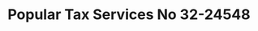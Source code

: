 ---
f_zip-code: 92243
f_state-code: CA
title: Popular Tax Services No 32-24548
f_phone: 760-336-3110
f_city-only: El Centro
f_address: 200 North Imperial Avenue El Centro
f_location-unique-id: '24548'
slug: popular-tax-services-no-32-24548
updated-on: '2024-05-30T13:46:58.046Z'
created-on: '2024-05-30T13:36:59.803Z'
published-on: '2024-05-30T13:54:32.469Z'
f_city-state: cms/city/el-centro-ca.md
f_company: cms/company/popular-tax-services-no-32.md
f_state: cms/state/california.md
layout: '[payday-loan].html'
tags: payday-loan
---